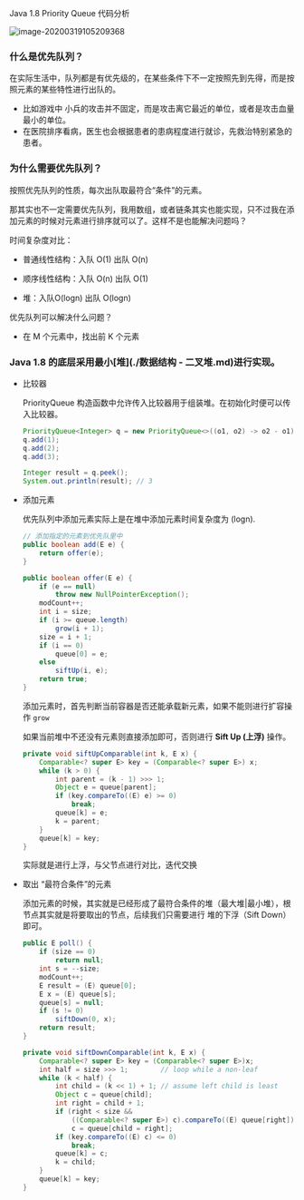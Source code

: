 Java 1.8 Priority Queue 代码分析

![image-20200319105209368](https://gitee.com/xiaoxiunique/picgo-image/raw/master/image-20200319105209368.png)

### 什么是优先队列？

在实际生活中，队列都是有优先级的，在某些条件下不一定按照先到先得，而是按照元素的某些特性进行出队的。

- 比如游戏中 小兵的攻击并不固定，而是攻击离它最近的单位，或者是攻击血量最小的单位。
- 在医院排序看病，医生也会根据患者的患病程度进行就诊，先救治特别紧急的患者。



### 为什么需要优先队列？

按照优先队列的性质，每次出队取最符合“条件”的元素。

那其实也不一定需要优先队列，我用数组，或者链条其实也能实现，只不过我在添加元素的时候对元素进行排序就可以了。这样不是也能解决问题吗？

时间复杂度对比：

- 普通线性结构：入队 O(1) 出队 O(n)

- 顺序线性结构：入队 O(n) 出队 O(1)

- 堆：入队O(logn) 出队 O(logn)

  

优先队列可以解决什么问题？

- 在 M 个元素中，找出前 K 个元素



### Java 1.8 的底层采用最小[堆](./数据结构 - 二叉堆.md)进行实现。

- 比较器

  PriorityQueue 构造函数中允许传入比较器用于组装堆。在初始化时便可以传入比较器。

  ```java
  PriorityQueue<Integer> q = new PriorityQueue<>((o1, o2) -> o2 - o1);
  q.add(1);
  q.add(2);
  q.add(3);
  
  Integer result = q.peek();
  System.out.println(result); // 3
  ```

  

- 添加元素

  优先队列中添加元素实际上是在堆中添加元素时间复杂度为 (logn).

  ```java
  // 添加指定的元素到优先队里中
  public boolean add(E e) {
      return offer(e);
  }
  
  public boolean offer(E e) {
      if (e == null)
          throw new NullPointerException();
      modCount++;
      int i = size;
      if (i >= queue.length)
          grow(i + 1);
      size = i + 1;
      if (i == 0)
          queue[0] = e;
      else
          siftUp(i, e);
      return true;
  }
  ```

  添加元素时，首先判断当前容器是否还能承载新元素，如果不能则进行扩容操作 `grow`

  如果当前堆中不还没有元素则直接添加即可，否则进行 **Sift Up (上浮)** 操作。

  ```java
  private void siftUpComparable(int k, E x) {
      Comparable<? super E> key = (Comparable<? super E>) x;
      while (k > 0) {
          int parent = (k - 1) >>> 1;
          Object e = queue[parent];
          if (key.compareTo((E) e) >= 0)
              break;
          queue[k] = e;
          k = parent;
      }
      queue[k] = key;
  }
  ```

  实际就是进行上浮，与父节点进行对比，迭代交换

  

- 取出 “最符合条件”的元素

  添加元素的时候，其实就是已经形成了最符合条件的堆（最大堆|最小堆），根节点其实就是将要取出的节点，后续我们只需要进行 堆的下浮（Sift Down）即可。

  ```java
  public E poll() {
      if (size == 0)
          return null;
      int s = --size;
      modCount++;
      E result = (E) queue[0];
      E x = (E) queue[s];
      queue[s] = null;
      if (s != 0)
          siftDown(0, x);
      return result;
  }
  ```

  ```java
  private void siftDownComparable(int k, E x) {
      Comparable<? super E> key = (Comparable<? super E>)x;
      int half = size >>> 1;        // loop while a non-leaf
      while (k < half) {
          int child = (k << 1) + 1; // assume left child is least
          Object c = queue[child];
          int right = child + 1;
          if (right < size &&
              ((Comparable<? super E>) c).compareTo((E) queue[right]) > 0)
              c = queue[child = right];
          if (key.compareTo((E) c) <= 0)
              break;
          queue[k] = c;
          k = child;
      }
      queue[k] = key;
  }
  ```

  

